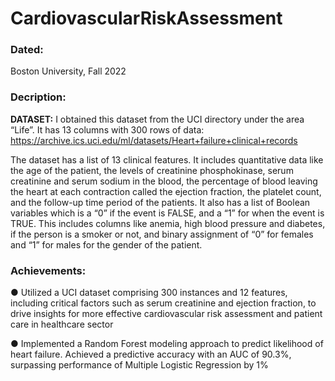 # CardiovascularRiskAssessment

### Dated:
Boston University, Fall 2022

### Decription:
**DATASET:**
I obtained this dataset from the UCI directory under the area “Life”. It has 13 columns with 300 rows of data: https://archive.ics.uci.edu/ml/datasets/Heart+failure+clinical+records 

The dataset has a list of 13 clinical features. It includes quantitative data like the age of the patient, the levels of creatinine phosphokinase, serum creatinine and serum sodium in the blood, the percentage of blood leaving the heart at each contraction called the ejection fraction, the platelet count, and the follow-up time period of the patients. It also has a list of Boolean variables which is a “0” if the event is FALSE, and a “1” for when the event is TRUE. This includes columns like anemia, high blood pressure and diabetes, if the person is a smoker or not, and binary assignment of “0” for females and “1” for males for the gender of the patient.

### Achievements: 
● Utilized a UCI dataset comprising 300 instances and 12 features, including critical factors such as serum creatinine and ejection fraction, to drive insights for more effective cardiovascular risk assessment and patient care in healthcare sector 

● Implemented a Random Forest modeling approach to predict likelihood of heart failure. Achieved a predictive accuracy with an AUC of 90.3%, surpassing performance of Multiple Logistic Regression by 1%

